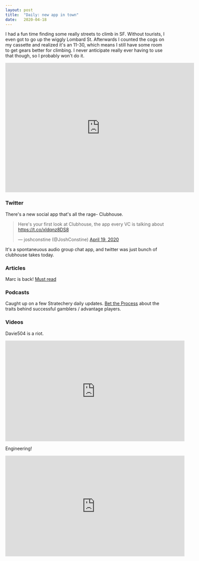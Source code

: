 ```yaml
---
layout: post
title:  "Daily: new app in town" 
date:   2020-04-18
---
```


I had a fun time finding some really streets to climb in SF. Without tourists, I even got to go up the wiggly Lombard St. Afterwards I counted the cogs on my cassette and realized it's an 11-30, which means I still have some room to get gears better for climbing. I never anticipate really ever having to use that though, so I probably won't do it.

<iframe height='405' width='590' frameborder='0' allowtransparency='true' scrolling='no' src='https://www.strava.com/activities/3312111091/embed/425e6d431b283afafc278a055e1e6cdb3d54046b'></iframe>

### Twitter
There's a new social app that's all the rage- Clubhouse. 
<blockquote class="twitter-tweet"><p lang="en" dir="ltr">Here&#39;s your first look at Clubhouse, the app every VC is talking about <a href="https://t.co/xIdqnz8DS8">https://t.co/xIdqnz8DS8</a></p>&mdash; joshconstine (@JoshConstine) <a href="https://twitter.com/JoshConstine/status/1251668138543874048?ref_src=twsrc%5Etfw">April 19, 2020</a></blockquote> <script async src="https://platform.twitter.com/widgets.js" charset="utf-8"></script>

It's a spontaneuous audio group chat app, and twitter was just bunch of clubhouse takes today.

### Articles
Marc is back! [Must read](https://a16z.com/2020/04/18/its-time-to-build/)

### Podcasts
Caught up on a few Stratechery daily updates.
[Bet the Process](https://overcast.fm/+KeW1PKPsk) about the traits behind successful gamblers / advantage players.

### Videos
Davie504 is a riot.
<iframe width="560" height="315" src="https://www.youtube.com/embed/a70dbulRjx0" frameborder="0" allow="accelerometer; autoplay; encrypted-media; gyroscope; picture-in-picture" allowfullscreen></iframe>

Engineering!
<iframe width="560" height="315" src="https://www.youtube.com/watch?v=vtN4tkvcBMA" frameborder="0" allow="accelerometer; autoplay; encrypted-media; gyroscope; picture-in-picture" allowfullscreen></iframe>

